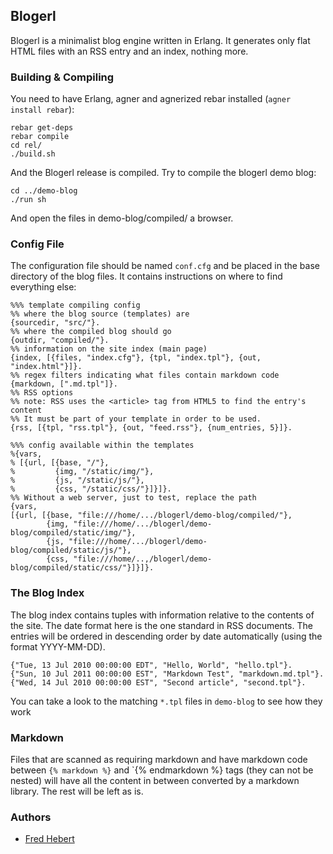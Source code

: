 ## Blogerl ##

Blogerl is a minimalist blog engine written in Erlang. It generates only flat HTML files with an RSS entry and an index, nothing more.

### Building & Compiling ###

You need to have Erlang, agner and agnerized rebar installed (`agner install rebar`):

	rebar get-deps
	rebar compile
	cd rel/
	./build.sh

And the Blogerl release is compiled. Try to compile the blogerl demo blog:

	cd ../demo-blog
	./run sh

And open the files in demo-blog/compiled/ a browser.

### Config File ###

The configuration file should be named `conf.cfg` and be placed in the base directory of the blog files. It contains instructions on where to find everything else:

	%%% template compiling config
	%% where the blog source (templates) are
	{sourcedir, "src/"}.
	%% where the compiled blog should go
	{outdir, "compiled/"}. 
	%% information on the site index (main page)
	{index, [{files, "index.cfg"}, {tpl, "index.tpl"}, {out, "index.html"}]}.
	%% regex filters indicating what files contain markdown code
	{markdown, [".md.tpl"]}.
	%% RSS options
	%% note: RSS uses the <article> tag from HTML5 to find the entry's content
	%% It must be part of your template in order to be used.
	{rss, [{tpl, "rss.tpl"}, {out, "feed.rss"}, {num_entries, 5}]}.
	
	%%% config available within the templates
	%{vars,
	% [{url, [{base, "/"},
	%         {img, "/static/img/"},
	%         {js, "/static/js/"},
	%         {css, "/static/css/"}]}]}.
	%% Without a web server, just to test, replace the path
	{vars,
	[{url, [{base, "file:///home/.../blogerl/demo-blog/compiled/"},
			{img, "file:///home/.../blogerl/demo-blog/compiled/static/img/"},
			{js, "file:///home/.../blogerl/demo-blog/compiled/static/js/"},
			{css, "file:///home/..,/blogerl/demo-blog/compiled/static/css/"}]}]}.


### The Blog Index ###

The blog index contains tuples with information relative to the contents of the site. The date format here is the one standard in RSS documents. The entries will be ordered in descending order by date automatically (using the format YYYY-MM-DD).

	{"Tue, 13 Jul 2010 00:00:00 EDT", "Hello, World", "hello.tpl"}.
	{"Sun, 10 Jul 2011 00:00:00 EST", "Markdown Test", "markdown.md.tpl"}.
	{"Wed, 14 Jul 2010 00:00:00 EST", "Second article", "second.tpl"}.

You can take a look to the matching `*.tpl` files in `demo-blog` to see how they work

### Markdown ###

Files that are scanned as requiring markdown and have markdown code between `{% markdown %}` and `{% endmarkdown %} tags (they can not be nested) will have all the content in between converted by a markdown library. The rest will be left as is.

### Authors ###

- [Fred Hebert](http://ferd.ca)
